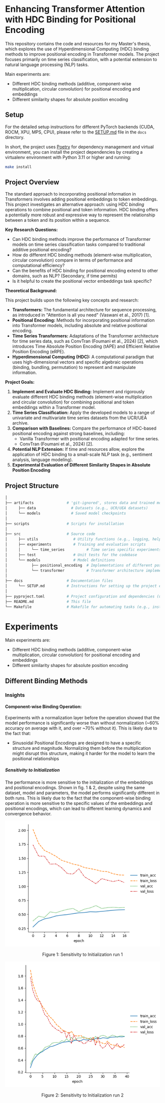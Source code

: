# Enhancing Transformer Attention with HDC Binding for Positional Encoding

This repository contains the code and resources for my Master's thesis, which explores the use of Hyperdimensional Computing (HDC)
binding methods to improve positional encoding in Transformer models. The project focuses primarily on time series classification,
with a potential extension to natural language processing (NLP) tasks.

Main experiments are:

- Different HDC binding methods (additive, component-wise multiplication, circular convolution) for positional encoding and embeddings
- Different similarity shapes for absolute position encoding

## Setup

For the detailed setup instructions for different PyTorch backends (CUDA, ROCM, XPU, MPS, CPU), please refer to the
[SETUP.md](docs/SETUP.md) file in the `docs` directory.

In short, the project uses [Poetry](https://python-poetry.org/) for dependency management and virtual environment,
you can install the project dependencies by creating a virtualenv environment with Python 3.11 or higher and running:

```bash
make install
```

## Project Overview

The standard approach to incorporating positional information in Transformers involves adding positional embeddings to token
embeddings. This project investigates an alternative approach: using HDC *binding* operations to combine positional and token
information. HDC binding offers a potentially more robust and expressive way to represent the relationship between a token
and its position within a sequence.

**Key Research Questions:**

* Can HDC binding methods improve the performance of Transformer models on time series classification tasks compared to
traditional additive positional encoding?
* How do different HDC binding methods (element-wise multiplication, circular convolution) compare in terms of
performance and computational efficiency?
* Can the benefits of HDC binding for positional encoding extend to other domains, such as NLP? (Secondary,
if time permits)
* Is it helpful to create the positional vector embeddings task specific?

**Theoretical Background:**

This project builds upon the following key concepts and research:

* **Transformers:** The fundamental architecture for sequence processing, as introduced in "Attention is all you need" (Vaswani et al., 2017) [1].
* **Positional Encoding:** Methods for incorporating positional information into Transformer models, including absolute and relative positional encoding.
* **Time Series Transformers:** Adaptations of the Transformer architecture for time series data, such as ConvTran (Foumani et al., 2024) [2],
which introduces Time Absolute Position Encoding (tAPE) and Efficient Relative Position Encoding (eRPE).
* **Hyperdimensional Computing (HDC):** A computational paradigm that uses high-dimensional vectors and specific algebraic
operations (binding, bundling, permutation) to represent and manipulate information.

**Project Goals:**

1. **Implement and Evaluate HDC Binding:** Implement and rigorously evaluate different HDC binding methods (element-wise
multiplication and circular convolution) for combining positional and token embeddings within a Transformer model.
2. **Time Series Classification:** Apply the developed models to a range of univariate and multivariate time series
datasets from the UCR/UEA archive.
3. **Comparison with Baselines:** Compare the performance of HDC-based positional encoding against strong baselines, including:
   * Vanilla Transformer with positional encoding adapted for time series.
   * ConvTran (Foumani et al., 2024) [2].
4. **Potential NLP Extension:** If time and resources allow, explore the application of HDC binding to a small-scale NLP
task (e.g., sentiment analysis, language modeling).
5. **Experimental Evaluation of Different Similarity Shapes in Absolute Position Encoding**

## Project Structure

```bash
│
├── artifacts               # 'git-ignored', stores data and trained models (not tracked by Git)
│     ├── data                # Datasets (e.g., UCR/UEA datasets)
│     └── models              # Saved model checkpoints
│
├── scripts                 # Scripts for installation
│
├── src                     # Source code
│     ├── utils                # Utility functions (e.g., logging, helper functions, experiment utilities)
│     ├── experiments          # Training and evaluation scripts
│     │     └── time_series          # Time series specific experiments
│     ├── test                 # Unit tests for the codebase
│     └── models               # Model definitions
│           ├── positional_encoding  # Implementations of different positional encoding methods (including HDC binding)
│           └── transformer          # Transformer architecture implementation
│
├── docs                    # Documentation files
│     └── SETUP.md          # Instructions for setting up the project environment
│
├── pyproject.toml          # Project configuration and dependencies (using Poetry)
├── README.md               # This file
└── Makefile                # Makefile for automating tasks (e.g., installation, training, testing, cleaning)
```

# Experiments

Main experiments are:

- Different HDC binding methods (additive, component-wise multiplication, circular convolution) for positional encoding and embeddings
- Different similarity shapes for absolute position encoding

## Different Binding Methods


### Insights

#### Component-wise Binding Operation:

Experiments with a normalization layer before the operation showed that the model performance is significantly worse than without normalization (~60% accuracy on average with it, and over ~70% without it). This is likely due to the fact that:
   * Sinusoidal Positional Encodings are designed to have a specific structure and magnitude. Normalizing them before the multiplication might disrupt this structure, making it harder for the model to learn the positional relationships

##### Sensitivity to Initialization

The performance is more sensitive to the initialization of the embeddings and positional encodings. Shown in fig. 1 & 2, despite using the same dataset, model and parameters, the model performs significantly different in both runs. This is likely due to the fact that the component-wise binding operation is more sensitive to the specific values of the embeddings and positional encodings, which can lead to different learning dynamics and convergence behavior.

<div align="center">
<img src="docs/plots/insights/initialization_sensitive_example/PenDigits_transformer_component_wise_pe_run_1_version_0.png"/>
<p style="text-align: center"> Figure 1: Sensitivity to Initialization run 1</p>

<img src="docs/plots/insights/initialization_sensitive_example/PenDigits_transformer_component_wise_pe_run_2_version_0.png"/>
<p style="text-align: center"> Figure 2: Sensitivity to Initialization run 2</p>
</div>
